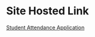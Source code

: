 <h1>Site Hosted Link</h1>
<a href="https://tranquil-malasada-3c2bcf.netlify.app"> Student Attendance Application </a>
